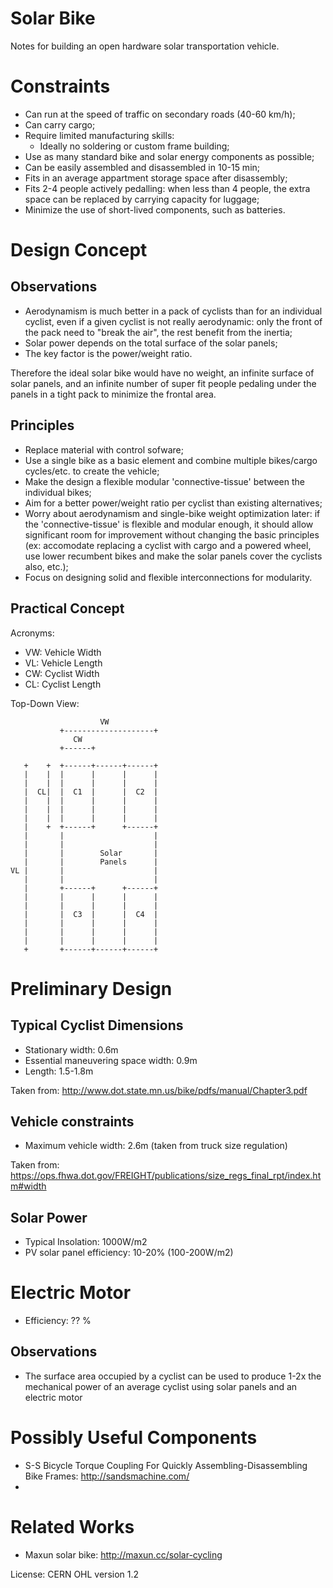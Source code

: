 # Solar Bike

Notes for building an open hardware solar transportation vehicle.

# Constraints

* Can run at the speed of traffic on secondary roads (40-60 km/h);
* Can carry cargo;
* Require limited manufacturing skills:
  * Ideally no soldering or custom frame building;
* Use as many standard bike and solar energy components as possible;
* Can be easily assembled and disassembled in 10-15 min;
* Fits in an average appartment storage space after disassembly;
* Fits 2-4 people actively pedalling: when less than 4 people, the extra space can be replaced by carrying capacity for luggage;
* Minimize the use of short-lived components, such as batteries.

# Design Concept

## Observations

* Aerodynamism is much better in a pack of cyclists than for an individual cyclist, even if a given cyclist is not really aerodynamic: only the front of the pack need to "break the air", the rest benefit from the inertia;
* Solar power depends on the total surface of the solar panels;
* The key factor is the power/weight ratio.

Therefore the ideal solar bike would have no weight, an infinite surface of solar panels, and an infinite number of super fit people pedaling under the panels in a tight pack to minimize the frontal area.

## Principles

* Replace material with control sofware;
* Use a single bike as a basic element and combine multiple bikes/cargo cycles/etc. to create the vehicle;
* Make the design a flexible modular 'connective-tissue' between the individual bikes;
* Aim for a better power/weight ratio per cyclist than existing alternatives;
* Worry about aerodynamism and single-bike weight optimization later: if the 'connective-tissue' is flexible and modular enough, it should allow significant room for improvement without changing the basic principles (ex: accomodate replacing a cyclist with cargo and a powered wheel, use lower recumbent bikes and make the solar panels cover the cyclists also, etc.);
* Focus on designing solid and flexible interconnections for modularity.

## Practical Concept

Acronyms:
* VW: Vehicle Width
* VL: Vehicle Length
* CW: Cyclist Width
* CL: Cyclist Length

Top-Down View:

````
                    VW
           +--------------------+
              CW
           +------+

   +    +  +------+------+------+
   |    |  |      |      |      |
   |    |  |      |      |      |
   |  CL|  |  C1  |      |  C2  |
   |    |  |      |      |      |
   |    |  |      |      |      |
   |    |  |      |      |      |
   |    +  +------+      +------+
   |       |                    |
   |       |                    |
   |       |        Solar       |
   |       |        Panels      |
VL |       |                    |
   |       |                    |
   |       +------+      +------+
   |       |      |      |      |
   |       |      |      |      |
   |       |  C3  |      |  C4  |
   |       |      |      |      |
   |       |      |      |      |
   |       |      |      |      |
   +       +------+------+------+
````



# Preliminary Design

## Typical Cyclist Dimensions

* Stationary width: 0.6m 
* Essential maneuvering space width: 0.9m
* Length: 1.5-1.8m

Taken from: http://www.dot.state.mn.us/bike/pdfs/manual/Chapter3.pdf

## Vehicle constraints

* Maximum vehicle width: 2.6m (taken from truck size regulation)

Taken from: https://ops.fhwa.dot.gov/FREIGHT/publications/size_regs_final_rpt/index.htm#width

## Solar Power

* Typical Insolation: 1000W/m2
* PV solar panel efficiency: 10-20% (100-200W/m2)

# Electric Motor

* Efficiency: ?? %


## Observations

* The surface area occupied by a cyclist can be used to produce 1-2x the mechanical power of an average cyclist using solar panels and an electric motor


# Possibly Useful Components

* S-S Bicycle Torque Coupling For Quickly Assembling-Disassembling Bike Frames: http://sandsmachine.com/
* 

# Related Works

* Maxun solar bike: http://maxun.cc/solar-cycling


License: CERN OHL version 1.2
